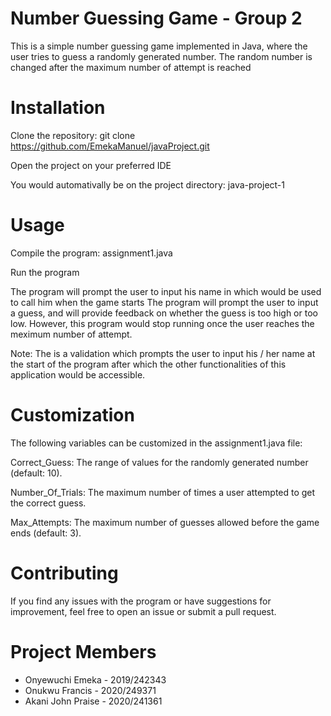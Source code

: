 # Number Guessing Game - Group 2

This is a simple number guessing game implemented in Java, where the user tries to guess a randomly generated number.
The random number is changed after the maximum number of attempt is reached

# Installation

Clone the repository: git clone https://github.com/EmekaManuel/javaProject.git

Open the project on your preferred IDE

You would automativally be on the project directory: java-project-1

# Usage

Compile the program: assignment1.java

Run the program

The program will prompt the user to input his name in which would be used to call him when the game starts
The program will prompt the user to input a guess, and will provide feedback on whether the guess is too high or too low. However, this program would stop running once the user reaches the meximum number of attempt.

Note: The is a validation which prompts the user to input his / her name at the start of the program after which the other functionalities of this application would be accessible.

# Customization

The following variables can be customized in the assignment1.java file:

Correct_Guess: The range of values for the randomly generated number (default: 10).

Number_Of_Trials: The maximum number of times a user attempted to get the correct guess.

Max_Attempts: The maximum number of guesses allowed before the game ends (default: 3).

# Contributing

If you find any issues with the program or have suggestions for improvement, feel free to open an issue or submit a pull request.

# Project Members

- Onyewuchi Emeka - 2019/242343
- Onukwu Francis - 2020/249371
- Akani John Praise - 2020/241361